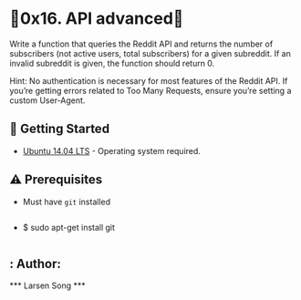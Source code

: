 # :shell:0x16. API advanced:shell:
Write a function that queries the Reddit API and returns the number of subscribers (not active users, total subscribers) for a given subreddit. If an invalid subreddit is given, the function should return 0.

Hint: No authentication is necessary for most features of the Reddit API. If you’re getting errors related to Too Many Requests, ensure you’re setting a custom User-Agent.

## :running: Getting Started
* [Ubuntu 14.04 LTS](http://releases.ubuntu.com/14.04/) - Operating system required.

## :warning: Prerequisites

* Must have `git` installed

   ```
 * $ sudo apt-get install git
   ```
   
  ## : Author:
  
*** Larsen Song ***
